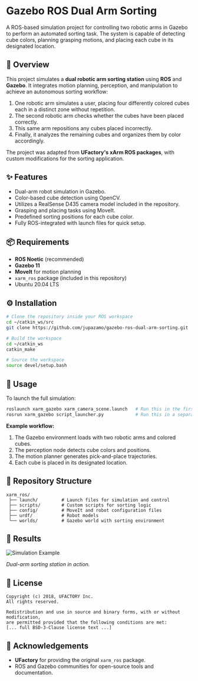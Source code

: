 # Gazebo ROS Dual Arm Sorting

A ROS-based simulation project for controlling two robotic arms in Gazebo to perform an automated sorting task.
The system is capable of detecting cube colors, planning grasping motions, and placing each cube in its designated location.

## 📌 Overview

This project simulates a **dual robotic arm sorting station** using **ROS** and **Gazebo**.
It integrates motion planning, perception, and manipulation to achieve an autonomous sorting workflow:

1. One robotic arm simulates a user, placing four differently colored cubes each in a distinct zone without repetition.
2. The second robotic arm checks whether the cubes have been placed correctly.
3. This same arm repositions any cubes placed incorrectly.
4. Finally, it analyzes the remaining cubes and organizes them by color accordingly.

The project was adapted from **UFactory's xArm ROS packages**, with custom modifications for the sorting application.

## ✨ Features

* Dual-arm robot simulation in Gazebo.
* Color-based cube detection using OpenCV.
* Utilizes a RealSense D435 camera model included in the repository.
* Grasping and placing tasks using MoveIt.
* Predefined sorting positions for each cube color.
* Fully ROS-integrated with launch files for quick setup.

## 📦 Requirements

* **ROS Noetic** (recommended)
* **Gazebo 11**
* **MoveIt** for motion planning
* `xarm_ros` package (included in this repository)
* Ubuntu 20.04 LTS

## ⚙️ Installation

```bash
# Clone the repository inside your ROS workspace
cd ~/catkin_ws/src
git clone https://github.com/jupazamo/gazebo-ros-dual-arm-sorting.git

# Build the workspace
cd ~/catkin_ws
catkin_make

# Source the workspace
source devel/setup.bash
```

## 🚀 Usage

To launch the full simulation:

```bash
roslaunch xarm_gazebo xarm_camera_scene.launch   # Run this in the first terminal
rosrun xarm_gazebo script_launcher.py            # Run this in a separate terminal
```

**Example workflow:**

1. The Gazebo environment loads with two robotic arms and colored cubes.
2. The perception node detects cube colors and positions.
3. The motion planner generates pick-and-place trajectories.
4. Each cube is placed in its designated location.

## 📂 Repository Structure

```
xarm_ros/
 ├── launch/         # Launch files for simulation and control
 ├── scripts/        # Custom scripts for sorting logic
 ├── config/         # MoveIt and robot configuration files
 ├── urdf/           # Robot models
 └── worlds/         # Gazebo world with sorting environment
```

## 📸 Results

![Simulation Example](docs/simulation_example.png)

*Dual-arm sorting station in action.*

## 📜 License

```
Copyright (c) 2018, UFACTORY Inc.
All rights reserved.

Redistribution and use in source and binary forms, with or without modification,
are permitted provided that the following conditions are met:
[... full BSD-3-Clause license text ...]
```

## 🙌 Acknowledgements

* **UFactory** for providing the original `xarm_ros` package.
* ROS and Gazebo communities for open-source tools and documentation.
